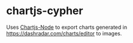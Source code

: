 # chartjs-cypher

Uses [Chartjs-Node](https://github.com/vmpowerio/chartjs-node) to export charts generated in https://dashradar.com/charts/editor to images.
